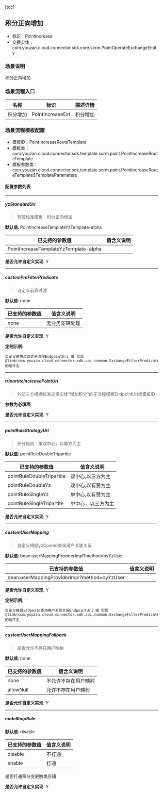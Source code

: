 [toc]

## 积分正向增加
- 标识：PointIncrease
- 交换实体：com.youzan.cloud.connector.sdk.core.scrm.PointOperateExchangeEntity
### 场景说明
积分正向增加
### 场景流程入口

名称 | 标识 | 描述详情
---|---|---
积分增加 | PointIncreaseExt | 积分增加

### 场景流程模板配置
- 模板ID：PointIncreaseRouteTemplate
- 模板类：com.youzan.cloud.connector.sdk.template.scrm.point.PointIncreaseRouteTemplate
- 模板参数类：com.youzan.cloud.connector.sdk.template.scrm.point.PointIncreaseRouteTemplate$TemplateParameters

#### 配置参数列表

---
##### yzStandardUri
> 有赞标准模板：积分正向增加

**默认值**: PointIncreaseTemplateYzTemplate-alpha

已支持的参数值 | 值含义说明
---|---
PointIncreaseTemplateYzTemplate-alpha | 

**是否允许自定义实现**: Y

---
##### customPreFilterPredicate
> 自定义前置过滤

**默认值**: none

已支持的参数值 | 值含义说明
---|---
none | 无业务逻辑处理

**是否允许自定义实现**: Y


**定制示例**:
```
自定义前置过滤逻子流程EndpointUri 或 实现@link(com.youzan.cloud.connector.sdk.api.common.ExchangeFilterPredicate)的组件名
```
---
##### tripartiteIncreasePointUri
> 外部三方根据标准交换实体"增加积分"的子流程模板EndpointUri或模板ID

**参数为必填项**


**是否允许自定义实现**: Y

---
##### pointRuleStrategyUri
> 积分规则：单双中心，以哪方为主

**默认值**: pointRuleDoubleTripartite

已支持的参数值 | 值含义说明
---|---
pointRuleDoubleTripartite | 双中心,以三方为主
pointRuleDoubleYz | 双中心,以有赞为主
pointRuleSingleYz | 单中心,以有赞为主
pointRuleSingleTripartite | 单中心，以三方为主

**是否允许自定义实现**: Y

---
##### customUserMapping
> 自定义根据yzOpenId查询用户关联关系

**默认值**: bean:userMappingProviderImpl?method=byYzUser

已支持的参数值 | 值含义说明
---|---
bean:userMappingProviderImpl?method=byYzUser | 

**是否允许自定义实现**: Y


**定制示例**:
```
自定义根据yzOpenId查询用户关联关系EndpointUri 或 实现@link(com.youzan.cloud.connector.sdk.api.common.ExchangeFilterPredicate)的组件名
```
---
##### customUserMappingFallback
> 是否允许不存在用户映射

**默认值**: none

已支持的参数值 | 值含义说明
---|---
none | 不允许不存在用户映射
allowNull | 允许不存在用户映射

**是否允许自定义实现**: Y

---
##### nodeShopRule
> 

**默认值**: disable

已支持的参数值 | 值含义说明
---|---
disable | 不打通
enable | 打通
是否打通积分变更触发店铺

**是否允许自定义实现**: Y


